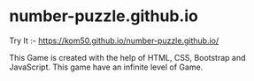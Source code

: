 # number-puzzle.github.io

Try It :- https://kom50.github.io/number-puzzle.github.io/

This Game is created with the help of HTML, CSS, Bootstrap and JavaScript. This game have an infinite level of Game. 
